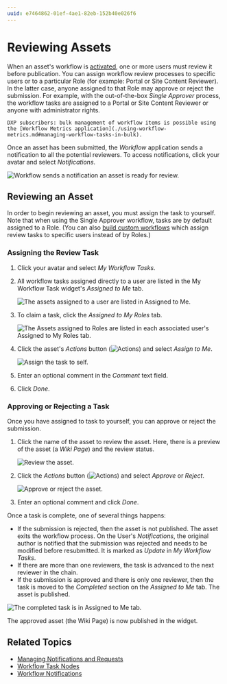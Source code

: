 ```yaml
---
uuid: e7464862-01ef-4ae1-82eb-152b40e026f6
---
```

# Reviewing Assets

When an asset's workflow is [activated](./activating-workflow.md), one or more users must review it before publication. You can assign workflow review processes to specific users or to a particular Role (for example: Portal or Site Content Reviewer). In the latter case, anyone assigned to that Role may approve or reject the submission. For example, with the out-of-the-box _Single Approver_ process, the workflow tasks are assigned to a Portal or Site Content Reviewer or anyone with administrator rights.

```{tip}
DXP subscribers: bulk management of workflow items is possible using the [Workflow Metrics application](./using-workflow-metrics.md#managing-workflow-tasks-in-bulk).
```

Once an asset has been submitted, the _Workflow_ application sends a notification to all the potential reviewers. To access notifications, click your avatar and select _Notifications_.

![Workflow sends a notification an asset is ready for review.](./reviewing-assets/images/01.png)

## Reviewing an Asset

In order to begin reviewing an asset, you must assign the task to yourself. Note that when using the Single Approver workflow, tasks are by default assigned to a Role. (You can also [build custom workflows](../designing-and-managing-workflows/building-workflows.md) which assign review tasks to specific users instead of by Roles.)

### Assigning the Review Task

1. Click your avatar and select _My Workflow Tasks_.
1. All workflow tasks assigned directly to a user are listed in the My Workflow Task widget's _Assigned to Me_ tab.

    ![The assets assigned to a user are listed in Assigned to Me.](./reviewing-assets/images/02.png)

1. To claim a task, click the _Assigned to My Roles_ tab.

    ![The Assets assigned to Roles are listed in each associated user's Assigned to My Roles tab.](./reviewing-assets/images/03.png)

1. Click the asset's _Actions_ button (![Actions](../../../images/icon-actions.png)) and select _Assign to Me_.

    ![Assign the task to self.](./reviewing-assets/images/04.png)

1. Enter an optional comment in the _Comment_ text field.
1. Click _Done_.

### Approving or Rejecting a Task

Once you have assigned to task to yourself, you can approve or reject the submission.

1. Click the name of the asset to review the asset. Here, there is a preview of the asset (a _Wiki Page_) and the review status.

    ![Review the asset.](./reviewing-assets/images/05.png)

1. Click the _Actions_ button (![Actions](../../../images/icon-actions.png)) and select _Approve_ or _Reject_.

     ![Approve or reject the asset.](./reviewing-assets/images/06.png)

1. Enter an optional comment and click _Done_.

Once a task is complete, one of several things happens:

* If the submission is rejected, then the asset is not published. The asset exits the workflow process. On the User's _Notifications_, the original author is notified that the submission was rejected and needs to be modified before resubmitted. It is marked as _Update_ in _My Workflow Tasks_.
* If there are more than one reviewers, the task is advanced to the next reviewer in the chain.
* If the submission is approved and there is only one reviewer, then the task is moved to the _Completed_ section on the _Assigned to Me_ tab. The asset is published.

![The completed task is in Assigned to Me tab.](./reviewing-assets/images/07.png)

The approved asset (the Wiki Page) is now published in the widget.

## Related Topics

* [Managing Notifications and Requests](../../../collaboration-and-social/notifications-and-requests/user-guide/managing-notifications-and-requests.md)
* [Workflow Task Nodes](../developer-guide/workflow-task-node-reference.md)
* [Workflow Notifications](https://help.liferay.com/hc/articles/360028834772-Workflow-Notifications)
